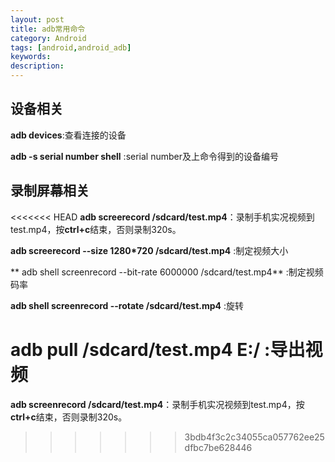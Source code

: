 ```yaml
---
layout: post
title: adb常用命令
category: Android
tags: [android,android_adb]
keywords:
description:
---
```


## 设备相关
**adb devices**:查看连接的设备<br>

**adb -s  serial number shell** :serial number及上命令得到的设备编号

## 录制屏幕相关
<<<<<<< HEAD
**adb screerecord /sdcard/test.mp4**：录制手机实况视频到test.mp4，按**ctrl+c**结束，否则录制320s。

**adb screerecord --size 1280*720 /sdcard/test.mp4** :制定视频大小

** adb shell screenrecord --bit-rate 6000000 /sdcard/test.mp4** :制定视频码率

**adb shell screenrecord --rotate /sdcard/test.mp4** :旋转

**adb pull /sdcard/test.mp4 E:/** :导出视频
=======
**adb screenrecord /sdcard/test.mp4**：录制手机实况视频到test.mp4，按**ctrl+c**结束，否则录制320s。
>>>>>>> 3bdb4f3c2c34055ca057762ee25dfbc7be628446

